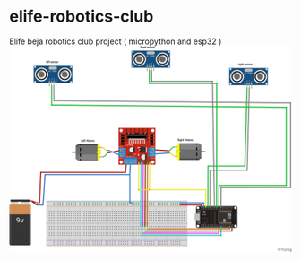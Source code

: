 # elife-robotics-club
Elife beja robotics club project ( micropython and esp32 )
![](./cleaner-robot-electronic-schema.jpg)